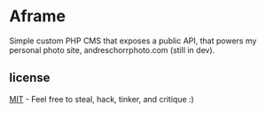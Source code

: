 # Aframe

Simple custom PHP CMS that exposes a public API, that powers my personal photo site, andreschorrphoto.com (still in dev).

## license


[MIT](https://opensource.org/licenses/MIT) - Feel free to steal, hack, tinker, and critique :)
